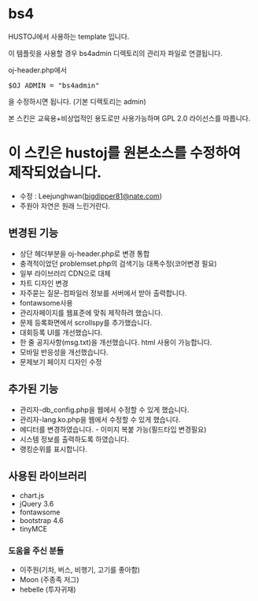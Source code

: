 # bs4
HUSTOJ에서 사용하는 template 입니다.


이 템플릿을 사용할 경우 bs4admin 디렉토리의 관리자 파일로 연결됩니다.

oj-header.php에서 <pre>$OJ_ADMIN = "bs4admin"</pre>을 수정하시면 됩니다. (기본 디렉토리는 admin)

본 스킨은 교육용+비상업적인 용도로만 사용가능하며 GPL 2.0 라이선스를 따릅니다.



# 이 스킨은 hustoj를 원본소스를 수정하여 제작되었습니다.
- 수정 : Leejunghwan(bigdipper81@nate.com)
- 주원아 자연은 원래 느린거란다.

## 변경된 기능
- 상단 헤더부분을 oj-header.php로 변경 통합
- 충격적이었던 problemset.php의 검색기능 대폭수정(코어변경 필요)
- 일부 라이브러리 CDN으로 대체
- 차트 디자인 변경
- 자주묻는 질문-컴파일러 정보를 서버에서 받아 출력합니다.
- fontawsome사용
- 관리자페이지를 웹표준에 맞춰 제작하려 했습니다.
- 문제 등록화면에서 scrollspy를 추가했습니다.
- 대회등록 UI를 개선했습니다.
- 한 줄 공지사항(msg.txt)을 개선했습니다. html 사용이 가능합니다.
- 모바일 반응성을 개선했습니다.
- 문제보기 페이지 디자인 수정


## 추가된 기능
- 관리자-db_config.php을 웹에서 수정할 수 있게 했습니다.
- 관리자-lang.ko.php을 웹에서 수정할 수 있게 했습니다.
- 에디터를 변경하였습니다. - 이미지 복붙 가능(필드타입 변경필요)
- 시스템 정보를 출력하도록 하였습니다.
- 랭킹순위를 표시합니다.

## 사용된 라이브러리
- chart.js
- jQuery 3.6
- fontawsome
- bootstrap 4.6
- tinyMCE

### 도움을 주신 분들
- 이주원(기차, 버스, 비행기, 고기를 좋아함)
- Moon (주종족 저그)
- hebelle (투자귀재)
